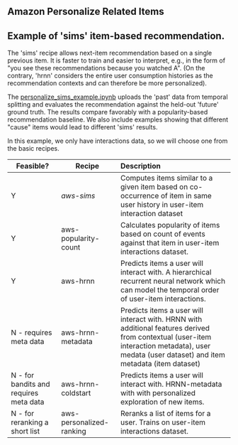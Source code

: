 Amazon Personalize Related Items
---

## Example of 'sims' item-based recommendation.<a name="sims"/>

The 'sims' recipe allows next-item recommendation based on a single previous item. It is faster to train and easier to interpret, e.g., in the form of "you see these recommendations because you watched A". (On the contrary, 'hrnn' considers the entire user consumption histories as the recommendation contexts and can therefore be more personalized).

The [personalize_sims_example.ipynb](personalize_sims_example.ipynb) uploads the 'past' data from temporal splitting and evaluates the recommendation against the held-out 'future' ground truth. The results compare favorably with a popularity-based recommendation baseline. We also include examples showing that different "cause" items would lead to different 'sims' results.

In this example, we only have interactions data, so we will choose one from the basic recipes.

| Feasible? | Recipe | Description 
|-------- | -------- |:------------
| Y | *aws-sims* | Computes items similar to a given item based on co-occurrence of item in same user history in user-item interaction dataset
| Y | aws-popularity-count | Calculates popularity of items based on count of events against that item in user-item interactions dataset.
| Y | aws-hrnn | Predicts items a user will interact with. A hierarchical recurrent neural network which can model the temporal order of user-item interactions.
| N - requires meta data | aws-hrnn-metadata | Predicts items a user will interact with. HRNN with additional features derived from contextual (user-item interaction metadata), user medata (user dataset) and item metadata (item dataset)
| N - for bandits and requires meta data | aws-hrnn-coldstart | Predicts items a user will interact with. HRNN-metadata with with personalized exploration of new items.
| N - for reranking a short list | aws-personalized-ranking | Reranks a list of items for a user. Trains on user-item interactions dataset. 


